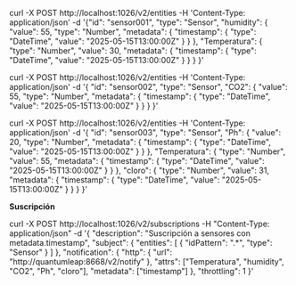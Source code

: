 curl -X POST http://localhost:1026/v2/entities -H 'Content-Type: application/json' -d '{"id": "sensor001", "type": "Sensor", "humidity": { "value": 55, "type": "Number", "metadata": {
    "timestamp": {
      "type": "DateTime",
      "value": "2025-05-15T13:00:00Z"
    }
  } }, "Temperatura": { "type": "Number", "value": 30, "metadata": {
    "timestamp": {
      "type": "DateTime",
      "value": "2025-05-15T13:00:00Z"
        }
      } 
    } 
}'


curl -X POST   http://localhost:1026/v2/entities   -H 'Content-Type: application/json'   -d '{
  "id": "sensor002",
  "type": "Sensor",
  "CO2": {
    "value": 55,
    "type": "Number", "metadata": {
    "timestamp": {
      "type": "DateTime",
      "value": "2025-05-15T13:00:00Z"
        }
      }
  } 
}'

curl -X POST   http://localhost:1026/v2/entities   -H 'Content-Type: application/json'   -d '{
  "id": "sensor003",
  "type": "Sensor",
  "Ph": {
    "value": 20,
    "type": "Number", "metadata": {
    "timestamp": {
      "type": "DateTime",
      "value": "2025-05-15T13:00:00Z"
    }
  }
  }, 
  "Temperatura": {
    "type": "Number", 
    "value": 55, "metadata": {
    "timestamp": {
      "type": "DateTime",
      "value": "2025-05-15T13:00:00Z"
    }
  }
  }, 
  "cloro": {
    "type": "Number", 
    "value": 31, 
    "metadata": {
        "timestamp": {
          "type": "DateTime",
          "value": "2025-05-15T13:00:00Z"
        }
      }
  }
}'


**Suscripción**

curl -X POST http://localhost:1026/v2/subscriptions -H "Content-Type: application/json" -d '{
    "description": "Suscripción a sensores con metadata.timestamp",
    "subject": {
      "entities": [
        { "idPattern": ".*", "type": "Sensor" }
      ]
    },
    "notification": {
      "http": {
        "url": "http://quantumleap:8668/v2/notify"
      },
      "attrs": ["Temperatura", "humidity", "CO2", "Ph", "cloro"],
      "metadata": ["timestamp"]
    },
    "throttling": 1
  }'

